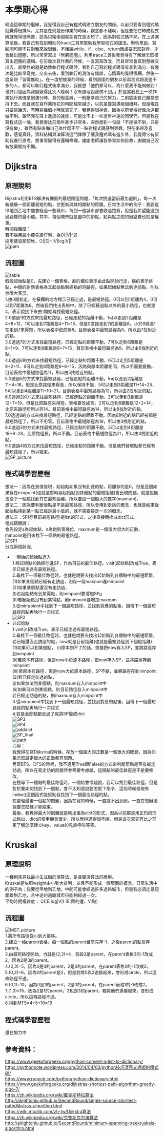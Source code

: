 # 本學期心得    
經過這學期的磨練，我覺得我自己有程式碼建立朋友的關係。以前只要看到程式碼就覺得很排斥，尤其是在前幾份作業的時候，觀念都不難啊，但是要把它轉成程式碼就覺得很痛苦，認為只給兩個星期實在是太短了，因為對程式碼不熟。在上過演算法後，我自己有找到輔助的trace工具來幫助我學習程式的語法。舉例來說，寫回圈可能不只對我來說很難，不懂說while、if、else、return應該要怎麼對齊，才會跳出迴圈，所以常常寫出「無窮迴圈」。利用trace工具後我覺得有了解說怎麼樣寫出迴圈的邏輯。在前幾次寫作業的時候，一直寫寫改改，而且常常會寫到壓線交出去，最受挫的就是助教執行程式碼時，看到自己寫的程式碼沒有拿到滿分。有幾次是比較早寫完，交出去後，看到執行的測值有錯誤，心情真的覺得很糟，然後一度呈現「習得無助」。在一度想放棄的時候，看到周圍的朋友以前寫程式跟我差不多的人，都可以執行程式後拿滿分，我就想「他們都可以，為什麼我不能夠做到！也許只是因為我開竅得比別人晚啊！沒有道理說我做不到。」於是當我在上一次作業執行測值拿到滿分時，真的很高興，一則慶幸自己的努力，二則感謝自己願意堅持下去。而且我在寫作業所花的時間越來越少，以前是要寫滿兩個禮拜，但是現在只要寫幾天，有時寫幾個小時就寫完了，我覺得很神奇，因為以前覺得好像永遠都做不到。雖然我在班上進度的速度，可能比不上一些進步神速的同學們，但是我在寫程式這一塊，我覺得比前兩年進步非常多，突然想到一句話「不是做不到，只是沒有做」，雖然有點後悔自己為什麼不早一點對程式碼感到興趣，現在來得及喜歡，感覺真好。資料結構與演算法這門課除了讓我程式碼有進步外，我覺得它有幫助我進行思考，想事情變得有邏輯條理。謝謝老師讓我學習如何自救，謝謝自己沒有放棄堅持不懈。
# Dijkstra     
## 原理說明       
Dijkstra利用BFS解決有像圖的最短路徑問題，「每次挑選當前最加選則」。每一次新擴展一個距離最短的點，並更新與其相鄰點的距離。日常生活中的例子：我要從甲地到乙地中間會經過一些城市，每到一個城市都會收過路費，但是我希望能達到過路費的最小值。其中，每個城市就是圖中的節點，點與點之間的過路費也就是權重。    
時間複雜度：    
若不採用最小優先級佇列，為O(|V|^2)      
採用斐波那契堆，O(|E|+|V|log|V|)     
![path](https://github.com/yenchungLin/study/blob/master/picture/path.jpg)            
## 流程圖    
![table](https://github.com/yenchungLin/study/blob/master/picture/table.jpg)  
假設起始點是0，先建立一個表格，直的欄位表示由此點開始行走，橫的表示終點，中間的對應表格為其起始點到終點的短路徑。如果起始點無法到達該點，則以無限大表示。    
1.由0開始走，在橫欄的地方標示已經走過，是最短路徑。0可以到1距離為4，0可以到7距離為8。然後我們找出表格中，除了已經揍過點以外的最小路徑，也就是4，表示說接下來由1開始尋找最短路徑。      
2.0透過1的方式來找最短路徑，已經走點的距離不動，1可以走到2距離是4+8=12、1可以走到7距離是4+11=15，但是0直接走到7的距離是8，小於0經過1在走到7來得短，所以表格中依然存8。目前表格中最短路徑為8，所以由7找附近的點。         
3.0透過7的方式來找最短路徑，已經走點的距離不動，7可以走到6距離是8+1=9、7可以走到8距離是8+7=15，目前表格中最短路徑為9，所以由6找附近的點。       
4.0透過6的方式來找最短路徑，已經走點的距離不動，6可以走到5距離是9+2=11、6可以走到8距離是9+6=15，因為與原本距離相同，所以不需要變動。目前表格中最短路徑為11，所以由5找附近的點。   
5.0透過5的方式來找最短路徑，已經走點的距離不動，5可以走到2距離是11+4=16，但是比原路徑來得長，所以保持不變，5可以走到3距離是11+14=25，5可以走到4距離是11+10=21。目前表格中最短路徑為12，所以由2找附近的點。     
6.0透過2的方式來找最短路徑，已經走點的距離不動，2可以走到3距離是12+7=19，但是比原路徑來得短，表格要改成19。2可以走到8距離是12+2=14，比原來路徑短所以存14。目前表格中最短路徑為14，所以由8找附近的點。   
7.0透過8的方式來找最短路徑，已經走點的距離不動。因為8附近的點已經被都是最短路徑了，所以不用管。目前表格中最短路徑為19，所以由3找附近的點。   
8.0透過3的方式來找最短路徑，已經走點的距離不動，3可以走到4距離是19+9=28，比原路徑長，所以不動。目前表格中最短路徑為21，所以由4找附近的點。     
9.0透過4的方式來找最短路徑，已經走點的距離不動。但是我們發現點都已經有最短路徑了，所以結束。     
![SP_picture](https://github.com/yenchungLin/study/blob/master/picture/SP_picture.jpg)      
## 程式碼學習歷程      
想法一：因為在測值發現，起始點如果沒有到達的點，距離存的是0，但是這個如果存在minpoint(也就是暫時存起始點到其他點的最短距離)會出現問題，就是說無法從下一個點找到其它最短距離。所以要設一個超大的數字(maxnum)。     
想法二：因為要判斷說點是不是最短路徑，所以會用到走訪的概念，也就是如果從起始點揍到某一點已經是最小值的，就不需要揍走一次的概念。    
想法三：SP(存目前最短路徑)是list的形式，之後直接轉換成dict形式。    
程式碼解說：    
會先設定s為起始點、n為跑到第幾位、maxnum是一個很大很大的正數、minpoint是用來找下一個點的最短路徑。   
![SP1](https://github.com/yenchungLin/study/blob/master/picture/SP1.jpg)   
分成兩個狀況，   
* 一開始的起始點進入   
1.將起始點的路經存進SP，作為目前的最佳路徑。visit[起始點]改成True，表示已經走過有最短路徑。         
2.尋找下一個最佳路徑時，也就是說要去找出起始點到各個點中的最短距離，    
(1)如果某個點已經有走訪過，則存一個maxnum進minpoint    
(2)如果某個點還沒有走訪過，    
(I)若起始點有到某得點，則minpoint要增加SP[n](也就是那個點的距離)     
(II)若起始點沒有到某得點，則minpoint要增加maxnum     
3.從minpoiont中找到下一個最短路徑，並找到對應的點後，回傳下一個最短路徑的點再執行一次程式    
![SP2](https://github.com/yenchungLin/study/blob/master/picture/SP2.jpg)   
* 非起始點   
1.visit[n]改成True，表示已經走過有最短路徑。   
2.尋找下一個最佳路徑時，也就是說要去找出起始點到各個點中的最短距離，    
若已經還沒走訪過的點，now就是目前距離(也就是最短路徑到下個點距離)   
(1)如果可以到某個點，
(i)原本到不了的話，直接把now存入SP，並將路徑存到minpoint   
(ii)若原本有路徑，但是now小於原本路徑，把now存入SP，並將路徑存到minpoint    
(iii)若原本有路徑，但是now大於原本路徑，SP不變，並將路徑存到minpoint    
(2)若已經走訪過的點，     
(i)如果無法到某個點，則maxnum存入minpoint中      
(ii)如果可以到某個點，則目前路徑存入minpoint中    
若已經走訪過的點，則maxnum存入minpoint中    
3.從minpoiont中找到下一個最短路徑，並找到對應的點後，回傳下一個最短路徑的點再執行一次程式    
4.若是全部點都走過了就將SP變成dict   
![SP3](https://github.com/yenchungLin/study/blob/master/picture/SP3.png)     
![SP4](https://github.com/yenchungLin/study/blob/master/picture/SP4.png)    
![adddict](https://github.com/yenchungLin/study/blob/master/picture/adddict.png)     
![SP_final](https://github.com/yenchungLin/study/blob/master/picture/SP_final.jpg)    
![path](https://github.com/yenchungLin/study/blob/master/picture/path.jpg)       
心得：    
我覺得在寫Dijkstra的時候，存放一個超大的正數是一個很大的問題，因為如果怎麼設定超大的正數都有問題。    
再寫BFS、DFS的時候，我不適用True跟False的方式來判斷節點是否有被走訪過，所以在寫走訪的問題時會需要考慮說，這個點的最佳路徑是不是要修改。    
在搜尋下一個點的最佳路徑時，一開始會懷疑說，我可以找到最佳路徑，但是對於要如何找到下一個點，會不太知道說要怎麼下指令，這個時候發現有index()這個函式能幫助我找到下一個最佳路徑的點。     
在處理最後一個點的問題，因為在寫的時候，一直跳不出迴圈，一直在想辦法說要怎麼樣才能結束。    
最後，我覺得最大的困難就是輸出值為dict的形式，因為以前都是用正烈的形式輸出，dict的使用機會很少，所以覺得遇得很不順，但是這次寫完有比之前更了解怎麼建立key、value的見直呼叫等等。    
# Kruskal   
## 原理說明   
一種用來尋找最小生成樹的演算法，是貪婪演算法的應用。    
Kruskal是依照weight由小到大排列，並且不能形成一個環圈的概念。日常生活中的例子為：我要從甲地到乙地，中間可能會經過許多過路城市，但是我必須走最短距離到乙地，且中途的過路城市只能夠經過一次。        
平均時間複雜度： O(|E|log|V|) (E:圖的邊、V:點)
## 流程圖            
![MST_picture](https://github.com/yenchungLin/study/blob/master/picture/MST_picture.jpg)   
1.將所有路徑從小到大排序。    
2.建立一格parent表格，每一個點的parent目前先存-1，之後parent的點會存parent。    
3.由最短路徑開始，也就是(2,3)=4，假設2是parent，在parent表格3的-1改成2，因為2是3的parent。     
4.(0,3)=5，因為3是0的parent，2是3的parent。在parent表格0的-1改成2。    
5.(0,2)=6，因為0的parent是2，但是若將0與2連接起來，會形成circle，所以這條路徑不通。     
6.(0,1)=10，因為0是1的parent，2是0的parent。在parent表格1的-1改成2。    
7.(1,3)=15，因為2是1的parent，2也是3的parent，若將他們連接起來，會形成circle，所以這條路徑不通。     
8.得到MTS=4+5+10=19   
## 程式碼學習歷程           
還在努力中
## 參考資料：     
https://www.geeksforgeeks.org/python-convert-a-list-to-dictionary/     
https://pythonnote.wordpress.com/2014/04/03/python技巧漂亮又通順的程式碼/      
https://www.runoob.com/python/python-dictionary.html        
https://www.geeksforgeeks.org/dijkstras-shortest-path-algorithm-greedy-algo-7/      
https://zh.wikipedia.org/wiki/戴克斯特拉算法     
http://alrightchiu.github.io/SecondRound/single-source-shortest-pathdijkstras-algorithm.html     
https://wiki.mbalib.com/zh-tw/Dijkstra算法       
https://zh.wikipedia.org/wiki/克鲁斯克尔演算法         
http://alrightchiu.github.io/SecondRound/minimum-spanning-treekruskals-algorithm.html     
